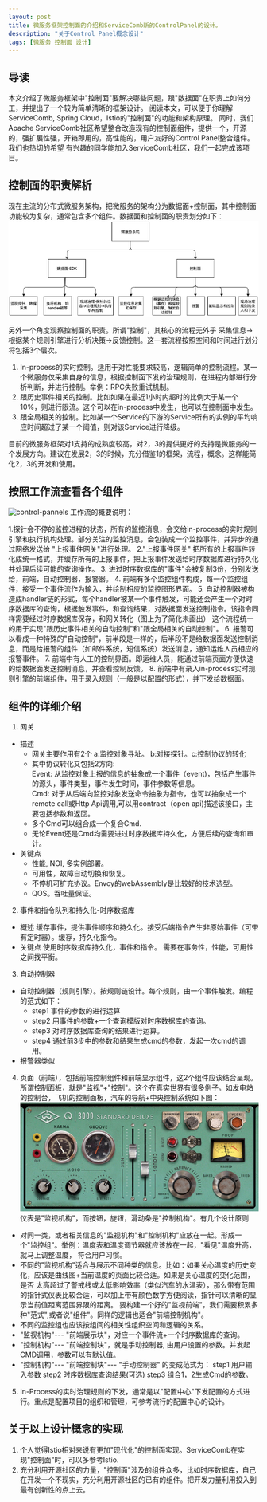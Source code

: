 ```yaml
---
layout: post
title: 微服务框架控制面的介绍和ServiceComb新的ControlPanel的设计。
description: "关于Control Panel概念设计"
tags: [微服务 控制面 设计] 
---
```



## 导读
本文介绍了微服务框架中"控制面"要解决哪些问题，跟"数据面"在职责上如何分工，并提出了一个较为简单清晰的框架设计。
阅读本文，可以便于你理解ServiceComb, Spring Cloud，Istio的"控制面"的功能和架构原理。
同时，我们Apache ServiceComb社区希望整合改造现有的控制面组件，提供一个，开源的，强扩展性强，开箱即用的，高性能的，用户友好的Control Panel整合组件。我们也热切的希望
有兴趣的同学能加入ServiceComb社区，我们一起完成该项目。
 

## 控制面的职责解析
现在主流的分布式微服务架构，把微服务的架构分为数据面+控制面，其中控制面功能较为复杂，通常包含多个组件。数据面和控制面的职责划分如下：
![pannels](/images/control_panel/pannels.png)

另外一个角度观察控制面的职责。所谓"控制"，其核心的流程无外乎 采集信息->根据某个规则引擎进行分析决策->反馈控制。这一套流程按照空间和时间进行划分将包括3个层次。
1. In-process的实时控制。适用于对性能要求较高，逻辑简单的控制流程。某一个微服务仅采集自身的信息，根据控制面下发的治理规则，在进程内部进行分析判断，并进行控制。举例：RPC失败重试机制。
2. 跟历史事件相关的控制。比如如果在最近1小时内超时的比例大于某一个10%，则进行限流。这个可以在in-process中发生，也可以在控制面中发生。
3. 跟全局相关的控制。比如某一个Service的下游的Service所有的实例的平均响应时间超过了某一个阈值，则对该Service进行降级。

目前的微服务框架对1支持的成熟度较高，对2，3的提供更好的支持是微服务的一个发展方向。建议在发展2，3的时候，充分借鉴1的框架，流程，概念。这样能简化2，3的开发和使用。
## 按照工作流查看各个组件
![control-pannels](/images/control_panel/control-pannels.png)
工作流的概要说明：

1.探针会不停的监控进程的状态，所有的监控消息，会交给in-process的实时规则引擎和执行机构处理。部分关注的监控消息，会包装成一个监控事件，并异步的通过网络发送给
"上报事件网关"进行处理。
2."上报事件网关" 把所有的上报事件转化成统一格式，并缓存所有的上报事件，把上报事件发送给时序数据库进行持久化并处理后续可能的查询操作。
3. 进过时序数据库的"事件"会被复制3份，分别发送给，前端，自动控制器，报警器。
4. 前端有多个监控组件构成，每一个监控组件，接受一个事件流作为输入，并绘制相应的监控图形界面。
5. 自动控制器被构造成handler链的形式，每个handler被某一个事件触发，可能还会产生一个对时序数据库的查询，根据触发事件，和查询结果，对数据面发送控制指令。该指令同样需要经过时序数据库保存，和网关转化（图上为了简化未画出）
这个流程统一的用于实现"跟历史事件相关的自动控制"和"跟全局相关的自动控制"。
6. 报警可以看成一种特殊的"自动控制"，前半段是一样的，后半段不是给数据面发送控制消息，而是给报警的组件（如邮件系统，短信系统）发送消息，通知运维人员相应的报警事件。
7. 前端中有人工的控制界面。即运维人员，能通过前端页面方便快速的给数据面发送控制消息，并查看控制反馈。
8. 前端中有录入in-process实时规则引擎的前端组件，用于录入规则（一般是以配置的形式），并下发给数据面。
 
## 组件的详细介绍
1. 网关
  + 描述   
     * 网关主要作用有2个 a:监控对象寻址。 b:对接探针。c:控制协议的转化
     * 其中协议转化又包括2方向:   
         Event: 从监控对象上报的信息的抽象成一个事件（event)，包括产生事件的源头，事件类型，事件发生时间，事件参数等信息。       
         Cmd: 对于从后端向监控对象发送命令抽象为指令，也可以抽象成一个remote call或Http Api调用,可以用contract（open api)描述该接口，主要包括参数和返回。   
     * 多个Cmd可以组合成一个复合Cmd.   
     * 无论Event还是Cmd均需要进过时序数据库持久化，方便后续的查询和审计。
  + 关键点   
     * 性能, NOI, 多实例部署。   
     * 可用性，故障自动切换和恢复。   
     * 不停机可扩充协议。Envoy的webAssembly是比较好的技术选型。   
     * QOS。吞吐量保证。   
2. 事件和指令队列和持久化-时序数据库
  + 概述
  缓存事件，提供事件顺序和持久化。接受后端指令产生非原始事件（可带有定时器）。缓存，持久化指令。
  + 关键点
  使用时序数据库持久化，事件和指令。
  需要在事务性，性能，可用性之间找平衡。
3. 自动控制器
  + 自动控制器（规则引擎）。按规则链设计。每个规则，由一个事件触发。编程的范式如下：
     * step1 事件的参数的进行运算 
     * step2 用事件的参数+一个查询模版对时序数据库的查询。
     * step3 对时序数据库查询的结果进行运算。 
     * step4 通过前3步中的参数和结果生成cmd的参数，发起一次cmd的调用。
  + 报警器类似
  
4. 页面（前端），包括前端控制组件和前端显示组件，这2个组件应该结合呈现。
  所谓控制面板，就是"监视"+"控制"。这个在真实世界有很多例子。如发电站的控制台，飞机的控制面板，汽车的导航+中央控制系统如下图：
  ![old fashion control panel](/images/control_panel/Pencil-Case-sm_700.jpeg)
  仪表是"监视机构"，而按钮，旋钮，滑动条是"控制机构"。有几个设计原则
  + 对同一类，或者相关信息的"监视机构"和"控制机构"应放在一起。形成一个"监控组"。举例：温度表和温度调节器就应该放在一起，"看见"温度升高，就马上调整温度，
  符合用户习惯。
  + 不同的"监视机构"适合与展示不同种类的信息。比如：如果关心温度的历史变化，应该是曲线图+当前温度的页面比较合适。如果是关心温度的变化范围，是否
  太高超过了警戒线或太低影响效率（类似汽车的水温表），那么带有范围的指针式仪表比较合适，可以加上带有颜色数字方便阅读，指针可以清晰的显示当前值距离范围界限的距离。
  要构建一个好的"监视前端"，我们需要积累多种"范式",或者说"组件"。同样的逻辑也适合"前端控制机构"。
  + 不同的监控组也应该按组间的相关性组织空间和逻辑的关系。
  + "监视机构"--- "前端展示块"，对应一个事件流+一个时序数据库的查询。
  + "控制机构"--- "前端控制块"，就是手动控制器, 由用户设置的参数。并发起CMD调用，参数可以有默认值。
  + "控制机构"--- "前端控制块"--- "手动控制器" 的变成范式为： step1 用户输入参数   step2 时序数据库查询结果(可选) step3 组合1，2生成Cmd的参数。
5. In-Process的实时治理规则的下发，通常是以"配置中心"下发配置的方式进行。重点是配置项目的组织和管理，可参考流行的配置中心的设计。

## 关于以上设计概念的实现
1. 个人觉得Istio相对来说有更加"现代化"的控制面实现。ServiceComb在实现"控制面"时，可以多参考Istio.
2. 充分利用开源社区的力量，"控制面"涉及的组件众多，比如时序数据库，自己在开发一个不现实，充分利用开源社区的已有的组件。把开发力量利用投入到最有创新性的点上去。

  
    
  
  
  
  
   
  
  
  







   
